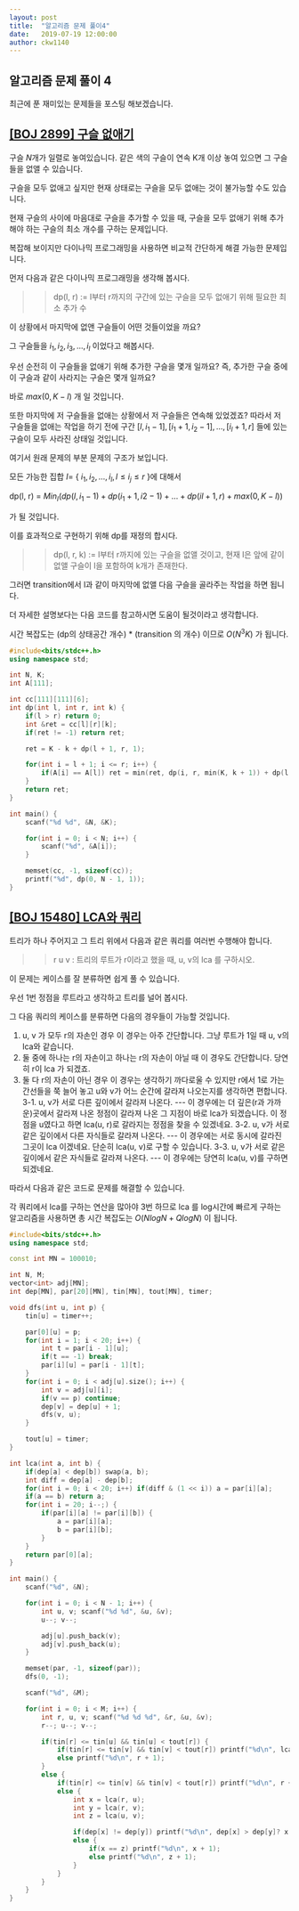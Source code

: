 ```yaml
---
layout: post
title:  "알고리즘 문제 풀이4"
date:   2019-07-19 12:00:00
author: ckw1140
---
```


## 알고리즘 문제 풀이 4

최근에 푼 재미있는 문제들을 포스팅 해보겠습니다.

[\[BOJ 2899\] 구슬 없애기](https://www.acmicpc.net/problem/2899)
-

구슬 $N$개가 일렬로 놓여있습니다. 같은 색의 구슬이 연속 K개 이상 놓여 있으면 그 구슬들을 없앨 수 있습니다.

구슬을 모두 없애고 싶지만 현재 상태로는 구슬을 모두 없애는 것이 불가능할 수도 있습니다.

현재 구슬의 사이에 마음대로 구슬을 추가할 수 있을 때, 구슬을 모두 없애기 위해 추가해야 하는 구슬의 최소 개수를 구하는 문제입니다.

복잡해 보이지만 다이나믹 프로그래밍을 사용하면 비교적 간단하게 해결 가능한 문제입니다.

먼저 다음과 같은 다이나믹 프로그래밍을 생각해 봅시다.

>> dp(l, r) := l부터 r까지의 구간에 있는 구슬을 모두 없애기 위해 필요한 최소 추가 수

이 상황에서 마지막에 없앤 구슬들이 어떤 것들이었을 까요?

그 구슬들을 $i_1, i_2, i_3, ..., i_l$ 이었다고 해봅시다.

우선 순전히 이 구슬들을 없애기 위해 추가한 구슬을 몇개 일까요? 즉, 추가한 구슬 중에 이 구슬과 같이 사라지는 구슬은 몇개 일까요?

바로 $max(0, K - l)$ 개 일 것입니다.

또한 마지막에 저 구슬들을 없애는 상황에서 저 구슬들은 연속해 있었겠죠?
따라서 저 구슬들을 없애는 작업을 하기 전에 구간 $[l, i_1 - 1], [i_1 + 1, i_2 - 1], ..., [i_l + 1, r]$ 들에 있는 구슬이 모두 사라진 상태일 것입니다. 

여기서 원래 문제의 부분 문제의 구조가 보입니다.

모든 가능한 집합 $I =$ { $i_1, i_2, ..., i_l, l \leq i_j \leq r$ }에 대해서

dp(l, r) = $Min_I(dp(l, i_1-1) + dp(i_1+1, i2-1) + ... + dp(il+1, r) + max(0, K - l))$

가 될 것입니다.

이를 효과적으로 구현하기 위해 dp를 재정의 합시다.

>> dp(l, r, k) := l부터 r까지에 있는 구슬을 없앨 것이고, 현재 l은 앞에 같이 없앨 구슬이 l을 포함하여 k개가 존재한다.

그러면 transition에서 l과 같이 마지막에 없앨 다음 구슬을 골라주는 작업을 하면 됩니다.

더 자세한 설명보다는 다음 코드를 참고하시면 도움이 될것이라고 생각합니다.

시간 복잡도는 (dp의 상태공간 개수) * (transition 의 개수) 이므로 $O(N^3K)$ 가 됩니다.

```cpp
#include<bits/stdc++.h>
using namespace std;

int N, K;
int A[111];

int cc[111][111][6];
int dp(int l, int r, int k) {
    if(l > r) return 0;
    int &ret = cc[l][r][k];
    if(ret != -1) return ret;

    ret = K - k + dp(l + 1, r, 1);

    for(int i = l + 1; i <= r; i++) {
        if(A[i] == A[l]) ret = min(ret, dp(i, r, min(K, k + 1)) + dp(l + 1, i - 1, 1));
    }
    return ret;
}

int main() {
    scanf("%d %d", &N, &K);

    for(int i = 0; i < N; i++) {
        scanf("%d", &A[i]);
    }

    memset(cc, -1, sizeof(cc));
    printf("%d", dp(0, N - 1, 1));
}
```

[\[BOJ 15480\] LCA와 쿼리](https://www.acmicpc.net/problem/15480)
-

트리가 하나 주어지고 그 트리 위에서 다음과 같은 쿼리를 여러번 수행해야 합니다.

>> r u v : 트리의 루트가 r이라고 했을 때, u, v의 lca 를 구하시오.

이 문제는 케이스를 잘 분류하면 쉽게 풀 수 있습니다.

우선 1번 정점을 루트라고 생각하고 트리를 널어 봅시다.

그 다음 쿼리의 케이스를 분류하면 다음의 경우들이 가능할 것입니다.

1. u, v 가 모두 r의 자손인 경우
이 경우는 아주 간단합니다. 그냥 루트가 1일 때 u, v의 lca와 같습니다.
2. 둘 중에 하나는 r의 자손이고 하나는 r의 자손이 아닐 때
이 경우도 간단합니다. 당연히 r이 lca 가 되겠죠.
3. 둘 다 r의 자손이 아닌 경우
이 경우는 생각하기 까다로울 수 있지만 r에서 1로 가는 간선들을 쭉 늘어 놓고 u와 v가 어느 순간에 갈라져 나오는지를 생각하면 편합니다.
3-1. u, v가 서로 다른 깊이에서 갈라져 나온다.
--- 이 경우에는 더 깊은(r과 가까운)곳에서 갈라져 나온 정점이 갈라져 나온 그 지점이 바로 lca가 되겠습니다. 이 정점을 u였다고 하면 lca(u, r)로 갈라지는 정점을 찾을 수 있겠네요.
3-2. u, v가 서로 같은 깊이에서 다른 자식들로 갈라져 나온다.
--- 이 경우에는 서로 동시에 갈라진 그곳이 lca 이겠네요. 단순히 lca(u, v)로 구할 수 있습니다.
3-3. u, v가 서로 같은 깊이에서 같은 자식들로 갈라져 나온다.
--- 이 경우에는 당연히 lca(u, v)를 구하면 되겠네요.

따라서 다음과 같은 코드로 문제를 해결할 수 있습니다.

각 쿼리에서 lca를 구하는 연산을 많아야 3번 하므로 lca 를 log시간에 빠르게 구하는 알고리즘을 사용하면 총 시간 복잡도는 $O(NlogN + QlogN)$ 이 됩니다.

```cpp
#include<bits/stdc++.h>
using namespace std;

const int MN = 100010;

int N, M;
vector<int> adj[MN];
int dep[MN], par[20][MN], tin[MN], tout[MN], timer;

void dfs(int u, int p) {
    tin[u] = timer++;

    par[0][u] = p;
    for(int i = 1; i < 20; i++) {
        int t = par[i - 1][u];
        if(t == -1) break;
        par[i][u] = par[i - 1][t];
    }
    for(int i = 0; i < adj[u].size(); i++) {
        int v = adj[u][i];
        if(v == p) continue;
        dep[v] = dep[u] + 1;
        dfs(v, u);
    }

    tout[u] = timer;
}

int lca(int a, int b) {
    if(dep[a] < dep[b]) swap(a, b);
    int diff = dep[a] - dep[b];
    for(int i = 0; i < 20; i++) if(diff & (1 << i)) a = par[i][a];
    if(a == b) return a;
    for(int i = 20; i--;) {
        if(par[i][a] != par[i][b]) {
            a = par[i][a];
            b = par[i][b];
        }
    }
    return par[0][a];
}

int main() {
    scanf("%d", &N);

    for(int i = 0; i < N - 1; i++) {
        int u, v; scanf("%d %d", &u, &v);
        u--; v--;

        adj[u].push_back(v);
        adj[v].push_back(u);
    }

    memset(par, -1, sizeof(par));
    dfs(0, -1);

    scanf("%d", &M);

    for(int i = 0; i < M; i++) {
        int r, u, v; scanf("%d %d %d", &r, &u, &v);
        r--; u--; v--;

        if(tin[r] <= tin[u] && tin[u] < tout[r]) {
            if(tin[r] <= tin[v] && tin[v] < tout[r]) printf("%d\n", lca(u, v) + 1);
            else printf("%d\n", r + 1);
        }
        else {
            if(tin[r] <= tin[v] && tin[v] < tout[r]) printf("%d\n", r + 1);
            else {
                int x = lca(r, u);
                int y = lca(r, v);
                int z = lca(u, v);

                if(dep[x] != dep[y]) printf("%d\n", dep[x] > dep[y]? x + 1 : y + 1);
                else {
                    if(x == z) printf("%d\n", x + 1);
                    else printf("%d\n", z + 1);
                }
            }
        }
    }
}

```
